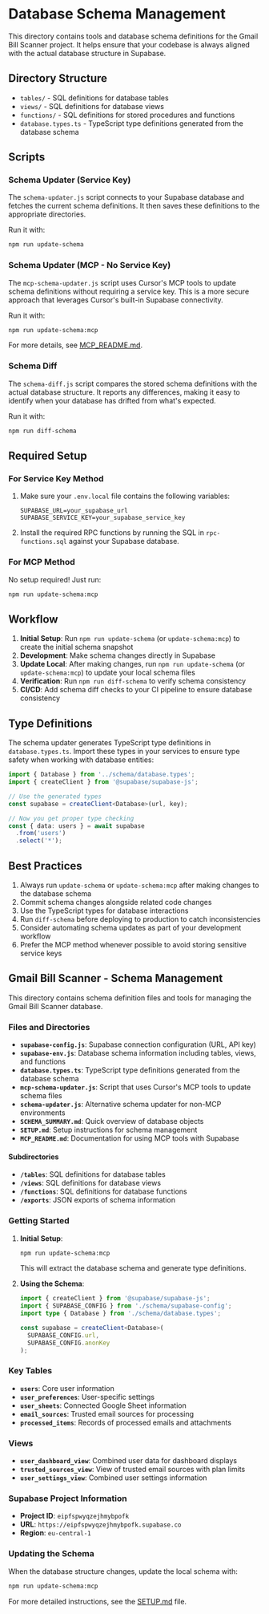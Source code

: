 # Database Schema Management

This directory contains tools and database schema definitions for the Gmail Bill Scanner project. It helps ensure that your codebase is always aligned with the actual database structure in Supabase.

## Directory Structure

- `tables/` - SQL definitions for database tables
- `views/` - SQL definitions for database views
- `functions/` - SQL definitions for stored procedures and functions
- `database.types.ts` - TypeScript type definitions generated from the database schema

## Scripts

### Schema Updater (Service Key)

The `schema-updater.js` script connects to your Supabase database and fetches the current schema definitions. It then saves these definitions to the appropriate directories.

Run it with:

```bash
npm run update-schema
```

### Schema Updater (MCP - No Service Key)

The `mcp-schema-updater.js` script uses Cursor's MCP tools to update schema definitions without requiring a service key. This is a more secure approach that leverages Cursor's built-in Supabase connectivity.

Run it with:

```bash
npm run update-schema:mcp
```

For more details, see [MCP_README.md](./MCP_README.md).

### Schema Diff

The `schema-diff.js` script compares the stored schema definitions with the actual database structure. It reports any differences, making it easy to identify when your database has drifted from what's expected.

Run it with:

```bash
npm run diff-schema
```

## Required Setup

### For Service Key Method

1. Make sure your `.env.local` file contains the following variables:

   ```
   SUPABASE_URL=your_supabase_url
   SUPABASE_SERVICE_KEY=your_supabase_service_key
   ```

2. Install the required RPC functions by running the SQL in `rpc-functions.sql` against your Supabase database.

### For MCP Method

No setup required! Just run:

```bash
npm run update-schema:mcp
```

## Workflow

1. **Initial Setup**: Run `npm run update-schema` (or `update-schema:mcp`) to create the initial schema snapshot
2. **Development**: Make schema changes directly in Supabase
3. **Update Local**: After making changes, run `npm run update-schema` (or `update-schema:mcp`) to update your local schema files
4. **Verification**: Run `npm run diff-schema` to verify schema consistency
5. **CI/CD**: Add schema diff checks to your CI pipeline to ensure database consistency

## Type Definitions

The schema updater generates TypeScript type definitions in `database.types.ts`. Import these types in your services to ensure type safety when working with database entities:

```typescript
import { Database } from '../schema/database.types';
import { createClient } from '@supabase/supabase-js';

// Use the generated types
const supabase = createClient<Database>(url, key);

// Now you get proper type checking
const { data: users } = await supabase
  .from('users')
  .select('*');
```

## Best Practices

1. Always run `update-schema` or `update-schema:mcp` after making changes to the database schema
2. Commit schema changes alongside related code changes
3. Use the TypeScript types for database interactions
4. Run `diff-schema` before deploying to production to catch inconsistencies
5. Consider automating schema updates as part of your development workflow
6. Prefer the MCP method whenever possible to avoid storing sensitive service keys

## Gmail Bill Scanner - Schema Management

This directory contains schema definition files and tools for managing the Gmail Bill Scanner database.

### Files and Directories

- **`supabase-config.js`**: Supabase connection configuration (URL, API key)
- **`supabase-env.js`**: Database schema information including tables, views, and functions
- **`database.types.ts`**: TypeScript type definitions generated from the database schema
- **`mcp-schema-updater.js`**: Script that uses Cursor's MCP tools to update schema files
- **`schema-updater.js`**: Alternative schema updater for non-MCP environments
- **`SCHEMA_SUMMARY.md`**: Quick overview of database objects
- **`SETUP.md`**: Setup instructions for schema management
- **`MCP_README.md`**: Documentation for using MCP tools with Supabase

#### Subdirectories

- **`/tables`**: SQL definitions for database tables
- **`/views`**: SQL definitions for database views
- **`/functions`**: SQL definitions for database functions
- **`/exports`**: JSON exports of schema information

### Getting Started

1. **Initial Setup**:
   ```bash
   npm run update-schema:mcp
   ```
   This will extract the database schema and generate type definitions.

2. **Using the Schema**:
   ```typescript
   import { createClient } from '@supabase/supabase-js';
   import { SUPABASE_CONFIG } from './schema/supabase-config';
   import type { Database } from './schema/database.types';

   const supabase = createClient<Database>(
     SUPABASE_CONFIG.url,
     SUPABASE_CONFIG.anonKey
   );
   ```

### Key Tables

- **`users`**: Core user information
- **`user_preferences`**: User-specific settings
- **`user_sheets`**: Connected Google Sheet information
- **`email_sources`**: Trusted email sources for processing
- **`processed_items`**: Records of processed emails and attachments

### Views

- **`user_dashboard_view`**: Combined user data for dashboard displays
- **`trusted_sources_view`**: View of trusted email sources with plan limits
- **`user_settings_view`**: Combined user settings information

### Supabase Project Information

- **Project ID**: `eipfspwyqzejhmybpofk`
- **URL**: `https://eipfspwyqzejhmybpofk.supabase.co`
- **Region**: `eu-central-1`

### Updating the Schema

When the database structure changes, update the local schema with:

```bash
npm run update-schema:mcp
```

For more detailed instructions, see the [SETUP.md](./SETUP.md) file.
